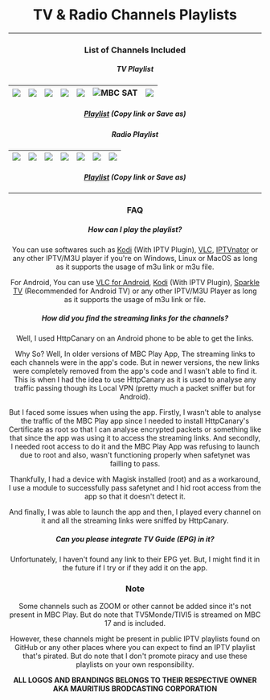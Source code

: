 <img src="https://github.com/tangymc/mbcchannels/blob/main/logos/mbc.png?raw=true" title="" alt="" data-align="center">

<center> <h1> TV & Radio Channels Playlists</h1> </center>

---

<center>
<h3>List of Channels Included</h3>
</center>

<center>
<h5>
TV Playlist
</h5>
</center>

| ![](https://github.com/tangymc/mbcchannels/raw/main/logos/tvchannels/mbc1.png) | ![](https://github.com/tangymc/mbcchannels/raw/main/logos/tvchannels/mbc2.png) | ![](https://github.com/tangymc/mbcchannels/raw/main/logos/tvchannels/mbc3.png) | ![](https://github.com/tangymc/mbcchannels/raw/main/logos/tvchannels/mbc4.png) | ![](https://github.com/tangymc/mbcchannels/raw/main/logos/tvchannels/mbc5.png) | ![MBC SAT](https://github.com/tangymc/mbcchannels/raw/main/logos/tvchannels/mbcsat.png) | ![](https://github.com/tangymc/mbcchannels/raw/main/logos/tvchannels/mbc17.png) |
| ------------------------------------------------------------------------------ | ------------------------------------------------------------------------------ | ------------------------------------------------------------------------------ | ------------------------------------------------------------------------------ | ------------------------------------------------------------------------------ | --------------------------------------------------------------------------------------- | ------------------------------------------------------------------------------- |

<center>   
<h5>
<a href="https://raw.githubusercontent.com/tangymc/mbcchannels/main/playlists/tvchannels.m3u">Playlist</a>
(Copy link or Save as)
</h5>
</center>

<center>
<h5>
Radio Playlist
</h5>
</center>

| ![](https://github.com/tangymc/mbcchannels/raw/main/logos/radiochannels/best_fm_live_100.png) | ![](https://github.com/tangymc/mbcchannels/raw/main/logos/radiochannels/kool_fm_100.png) | ![](https://github.com/tangymc/mbcchannels/raw/main/logos/radiochannels/nrj_logo.png) | ![](https://github.com/tangymc/mbcchannels/raw/main/logos/radiochannels/radio_maurice_100.png) | ![](https://github.com/tangymc/mbcchannels/raw/main/logos/radiochannels/radio_mauritius_100.png) | ![](https://github.com/tangymc/mbcchannels/raw/main/logos/radiochannels/rodfm_logo_white.png) | ![](https://github.com/tangymc/mbcchannels/raw/main/logos/radiochannels/taal_fm_100.png) |
| --------------------------------------------------------------------------------------------- | ---------------------------------------------------------------------------------------- | ------------------------------------------------------------------------------------- | ---------------------------------------------------------------------------------------------- | ------------------------------------------------------------------------------------------------ | --------------------------------------------------------------------------------------------- | ---------------------------------------------------------------------------------------- |

<center>   
<h5>
<a href="https://raw.githubusercontent.com/tangymc/mbcchannels/main/playlists/radiochannels.m3u">Playlist</a>
(Copy link or Save as)
</h5>

---

<center>
<h3>FAQ</h3>
</center>

##### How can I play the playlist?

You can use softwares such as [Kodi](https://kodi.tv) (With IPTV Plugin), [VLC](https://www.videolan.org/vlc), [IPTVnator](https://github.com/4gray/iptvnator) or any other IPTV/M3U player if you're on Windows, Linux or MacOS as long as it supports the usage of m3u link or m3u file.

For Android, You can use [VLC for Android](https://www.videolan.org/vlc/download-android.html), [Kodi](https://kodi.tv/download/android) (With IPTV Plugin), [Sparkle TV](https://sites.google.com/view/sparkleplayer/) (Recommended for Android TV) or any other IPTV/M3U Player as long as it supports the usage of m3u link or file.

##### How did you find the streaming links for the channels?

Well, I used HttpCanary on an Android phone to be able to get the links.

Why So? Well, In older versions of MBC Play App, The streaming links to each channels were in the app's code. But in newer versions, the new links were completely removed from the app's code and I wasn't able to find it. This is when I had the idea to use HttpCanary as it is used to analyse any traffic passing though its Local VPN (pretty much a packet sniffer but for Android).

But I faced some issues when using the app. Firstly, I wasn't able to analyse the traffic of the MBC Play app since I needed to install HttpCanary's Certificate as root so that I can analyse encrypted packets or something like that since the app was using it to access the streaming links. And secondly, I needed root access to do it and the MBC Play App was refusing to launch due to root and also, wasn't functioning properly when safetynet was failling to pass.

Thankfully, I had a device with Magisk installed (root) and as a workaround, I use a module to successfully pass safetynet and I hid root access from the app so that it doesn't detect it.

And finally, I was able to launch the app and then, I played every channel on it and all the streaming links were sniffed by HttpCanary.

##### Can you please integrate TV Guide (EPG) in it?

Unfortunately, I haven't found any link to their EPG yet. But, I might find it in the future if I try or if they add it on the app.

<center>
<h3>Note</h3>
</center>

Some channels such as ZOOM or other cannot be added since it's not present in MBC Play. But do note that TV5Monde/TIVI5 is streamed on MBC 17 and is included.

However, these channels might be present in public IPTV playlists found on GitHub or any other places where you can expect to find an IPTV playlist that's pirated. But do note that I don't promote piracy and use these playlists on your own responsibility.

**ALL LOGOS AND BRANDINGS BELONGS TO THEIR RESPECTIVE OWNER AKA MAURITIUS BRODCASTING CORPORATION**
